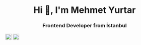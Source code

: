 <h1 align="center">Hi 👋, I'm Mehmet Yurtar</h1>
<h3 align="center">Frontend Developer from İstanbul</h3>
<a href="https://twitter.com/yurtarmehmet" target="blank"><img align="center" src="https://cdn.jsdelivr.net/npm/simple-icons@3.0.1/icons/twitter.svg" alt="yurtarmehmet" height="20" width="20" /></a>
<a href="https://linkedin.com/in/yurtarmehmet" target="blank"><img align="center" src="https://cdn.jsdelivr.net/npm/simple-icons@3.0.1/icons/linkedin.svg" alt="yurtarmehmet" height="20" width="20" /></a>
</p>
